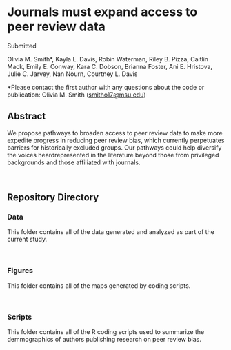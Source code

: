 # Journals must expand access to peer review data
Submitted

Olivia M. Smith*, Kayla L. Davis, Robin Waterman, Riley B. Pizza, Caitlin Mack, Emily E. Conway, Kara C. Dobson, Brianna Foster, Ani E. Hristova, Julie C. Jarvey, Nan Nourn, Courtney L. Davis 

*Please contact the first author with any questions about the code or publication: Olivia M. Smith (smitho17@msu.edu)

## Abstract
We propose pathways to broaden access to peer review data to make more expedite progress in reducing peer review bias, which currently perpetuates barriers for historically excluded groups. Our pathways could help diversify the voices heardrepresented in the literature beyond those from privileged backgrounds and those affiliated with journals. 

&nbsp; 

## Repository Directory
### Data
This folder contains all of the data generated and analyzed as part of the current study.

&nbsp; 

### Figures
This folder contains all of the maps generated by coding scripts.

&nbsp; 

### Scripts
This folder contains all of the R coding scripts used to summarize the demmographics of authors publishing research on peer review bias.
